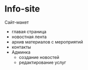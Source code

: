 # Info-site
Сайт-макет

 - главая страница
 - новостная лента
 - архив материалов с мероприятий
 - контакты
 - Админка
   - создание новостей
   - редактирование услуг
